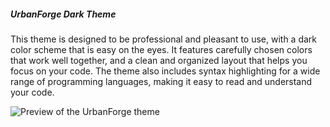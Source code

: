 ##### UrbanForge Dark Theme

This theme is designed to be professional and pleasant to use, with a dark color scheme that is easy on the eyes. It features carefully chosen colors that work well together, and a clean and organized layout that helps you focus on your code. The theme also includes syntax highlighting for a wide range of programming languages, making it easy to read and understand your code.

![Preview of the UrbanForge theme](https://i.imgur.com/gqW8JVo.png)